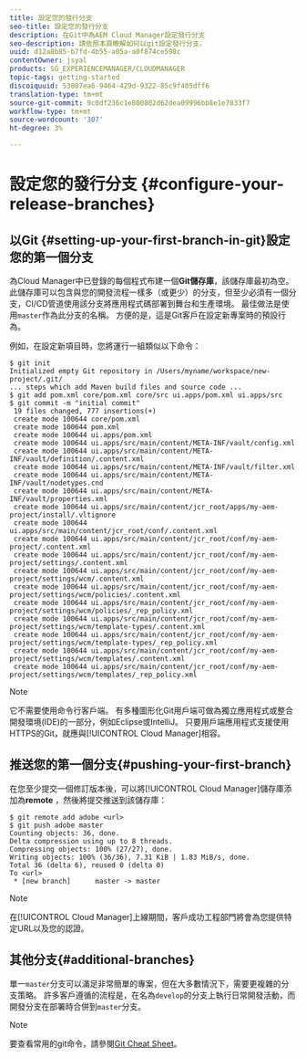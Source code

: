 ```yaml
---
title: 設定您的發行分支
seo-title: 設定您的發行分支
description: 在Git中為AEM Cloud Manager設定發行分支
seo-description: 請依照本頁瞭解如何以git設定發行分支。
uuid: d12a8b85-b7fd-4b55-a05a-a0f874ce598c
contentOwner: jsyal
products: SG_EXPERIENCEMANAGER/CLOUDMANAGER
topic-tags: getting-started
discoiquuid: 53807ea6-9464-429d-9322-85c9f405dff6
translation-type: tm+mt
source-git-commit: 9c0df236c1e800802d62dea09996bb8e1e7033f7
workflow-type: tm+mt
source-wordcount: '307'
ht-degree: 3%

---
```



# 設定您的發行分支 {#configure-your-release-branches}

## 以Git {#setting-up-your-first-branch-in-git}設定您的第一個分支

為Cloud Manager中已登錄的每個程式布建一個&#x200B;**Git儲存庫**，該儲存庫最初為空。 此儲存庫可以包含與您的開發流程一樣多（或更少）的分支，但至少必須有一個分支，CI/CD管道使用該分支將應用程式碼部署到舞台和生產環境。 最佳做法是使用`master`作為此分支的名稱。 方便的是，這是Git客戶在設定新專案時的預設行為。

例如，在設定新項目時，您將運行一組類似以下命令：

```shell
$ git init
Initialized empty Git repository in /Users/myname/workspace/new-project/.git/
... steps which add Maven build files and source code ...
$ git add pom.xml core/pom.xml core/src ui.apps/pom.xml ui.apps/src
$ git commit -m "initial commit"
 19 files changed, 777 insertions(+)
 create mode 100644 core/pom.xml
 create mode 100644 pom.xml
 create mode 100644 ui.apps/pom.xml
 create mode 100644 ui.apps/src/main/content/META-INF/vault/config.xml
 create mode 100644 ui.apps/src/main/content/META-INF/vault/definition/.content.xml
 create mode 100644 ui.apps/src/main/content/META-INF/vault/filter.xml
 create mode 100644 ui.apps/src/main/content/META-INF/vault/nodetypes.cnd
 create mode 100644 ui.apps/src/main/content/META-INF/vault/properties.xml
 create mode 100644 ui.apps/src/main/content/jcr_root/apps/my-aem-project/install/.vltignore
 create mode 100644 ui.apps/src/main/content/jcr_root/conf/.content.xml
 create mode 100644 ui.apps/src/main/content/jcr_root/conf/my-aem-project/.content.xml
 create mode 100644 ui.apps/src/main/content/jcr_root/conf/my-aem-project/settings/.content.xml
 create mode 100644 ui.apps/src/main/content/jcr_root/conf/my-aem-project/settings/wcm/.content.xml
 create mode 100644 ui.apps/src/main/content/jcr_root/conf/my-aem-project/settings/wcm/policies/.content.xml
 create mode 100644 ui.apps/src/main/content/jcr_root/conf/my-aem-project/settings/wcm/policies/_rep_policy.xml
 create mode 100644 ui.apps/src/main/content/jcr_root/conf/my-aem-project/settings/wcm/template-types/.content.xml
 create mode 100644 ui.apps/src/main/content/jcr_root/conf/my-aem-project/settings/wcm/template-types/_rep_policy.xml
 create mode 100644 ui.apps/src/main/content/jcr_root/conf/my-aem-project/settings/wcm/templates/.content.xml
 create mode 100644 ui.apps/src/main/content/jcr_root/conf/my-aem-project/settings/wcm/templates/_rep_policy.xml
```

>[!NOTE]
>
>它不需要使用命令行客戶端。 有多種圖形化Git用戶端可做為獨立應用程式或整合開發環境(IDE)的一部分，例如Eclipse或IntelliJ。 只要用戶端應用程式支援使用HTTPS的Git，就應與[!UICONTROL Cloud Manager]相容。

## 推送您的第一個分支{#pushing-your-first-branch}

在您至少提交一個修訂版本後，可以將[!UICONTROL Cloud Manager]儲存庫添加為&#x200B;**remote** ，然後將提交推送到該儲存庫：

```shell
$ git remote add adobe <url>
$ git push adobe master
Counting objects: 36, done.
Delta compression using up to 8 threads.
Compressing objects: 100% (27/27), done.
Writing objects: 100% (36/36), 7.31 KiB | 1.83 MiB/s, done.
Total 36 (delta 6), reused 0 (delta 0)
To <url>
 * [new branch]      master -> master
```

>[!NOTE]
>
>在[!UICONTROL Cloud Manager]上線期間，客戶成功工程部門將會為您提供特定URL以及您的認證。

## 其他分支{#additional-branches}

單一`master`分支可以滿足非常簡單的專案，但在大多數情況下，需要更複雜的分支策略。 許多客戶遵循的流程是，在名為`develop`的分支上執行日常開發活動，而開發分支在部署時合併到`master`分支。

>[!NOTE]
>
>要查看常用的git命令，請參閱[Git Cheat Sheet](https://github.github.com/training-kit/downloads/github-git-cheat-sheet)。
